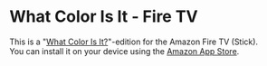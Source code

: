# What Color Is It - Fire TV
This is a "[What Color Is It?](https://github.com/menzerath/what-color-is-it)"-edition for the Amazon Fire TV (Stick).  
You can install it on your device using the [Amazon App Store](http://www.amazon.de/Marvin-Menzerath-What-Color-Is/dp/B018BITPJO).
